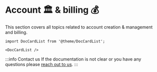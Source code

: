 # Account 🏛️ & billing 💰

This section covers all topics related to account creation & management and billing.

```mdx-code-block
import DocCardList from '@theme/DocCardList';

<DocCardList />
```

:::info Contact us If the documentation is not clear or you have any questions please [reach out to us](mailto:support@brainboard.co). :::
